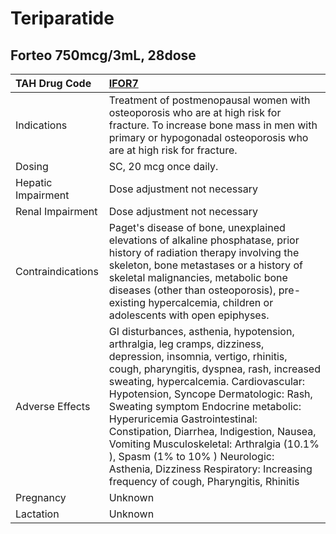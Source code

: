 # Teriparatide

## Forteo 750mcg/3mL, 28dose

| TAH Drug Code      | [**IFOR7**](https://www.tahsda.org.tw/drugs/hissearch.php?drug_code=IFOR7)                                                                                                                                                                                                                                                                                                                                                                                                                                                                |
|:-------------------|:------------------------------------------------------------------------------------------------------------------------------------------------------------------------------------------------------------------------------------------------------------------------------------------------------------------------------------------------------------------------------------------------------------------------------------------------------------------------------------------------------------------------------------------|
| Indications        | Treatment of postmenopausal women with osteoporosis who are at high risk for fracture. To increase bone mass in men with primary or hypogonadal osteoporosis who are at high risk for fracture.                                                                                                                                                                                                                                                                                                                                           |
| Dosing             | SC, 20 mcg once daily.                                                                                                                                                                                                                                                                                                                                                                                                                                                                                                                    |
| Hepatic Impairment | Dose adjustment not necessary                                                                                                                                                                                                                                                                                                                                                                                                                                                                                                             |
| Renal Impairment   | Dose adjustment not necessary                                                                                                                                                                                                                                                                                                                                                                                                                                                                                                             |
| Contraindications  | Paget's disease of bone, unexplained elevations of alkaline phosphatase, prior history of radiation therapy involving the skeleton, bone metastases or a history of skeletal malignancies, metabolic bone diseases (other than osteoporosis), pre-existing hypercalcemia, children or adolescents with open epiphyses.                                                                                                                                                                                                                    |
| Adverse Effects    | GI disturbances, asthenia, hypotension, arthralgia, leg cramps, dizziness, depression, insomnia, vertigo, rhinitis, cough, pharyngitis, dyspnea, rash, increased sweating, hypercalcemia. Cardiovascular: Hypotension, Syncope Dermatologic: Rash, Sweating symptom Endocrine metabolic: Hyperuricemia Gastrointestinal: Constipation, Diarrhea, Indigestion, Nausea, Vomiting Musculoskeletal: Arthralgia (10.1% ), Spasm (1% to 10% ) Neurologic: Asthenia, Dizziness Respiratory: Increasing frequency of cough, Pharyngitis, Rhinitis |
| Pregnancy          | Unknown                                                                                                                                                                                                                                                                                                                                                                                                                                                                                                                                   |
| Lactation          | Unknown                                                                                                                                                                                                                                                                                                                                                                                                                                                                                                                                   |

